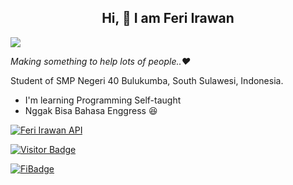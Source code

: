 ## <div align="center"> Hi, :wave: I am Feri Irawan </div>

![](https://visitor-badges.glitch.me?username=feri-irawan&repo=feri-irawan&style=for-the-badge&contentType=svg)

_Making something to help lots of people..❤️_

Student of SMP Negeri 40 Bulukumba, South Sulawesi, Indonesia.
- I'm learning Programming Self-taught
- Nggak Bisa Bahasa Enggress :laughing:

[![Feri Irawan API](https://fibadge.vercel.app/cards/github/repo/feri-irawan/API)](https://github.com/feri-irawan/API)
  
[![Visitor Badge](https://fibadge.vercel.app/cards/github/repo/feri-irawan/visitor-badge)](https://github.com/feri-irawan/visitor-badge)

[![FiBadge](https://fibadge.vercel.app/cards/github/repo/feri-irawan/fibadge)](https://github.com/feri-irawan/fibadge)
